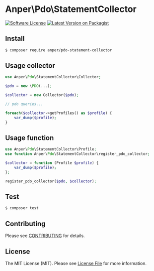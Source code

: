 # Anper\Pdo\StatementCollector

[![Software License][ico-license]](LICENSE.md)
[![Latest Version on Packagist][ico-version]][link-packagist]


## Install

``` bash
$ composer require anper/pdo-statement-collector
```

## Usage collector

``` php
use Anper\Pdo\StatementCollector\Collector;

$pdo = new \PDO(...);

$collector = new Collector($pdo);

// pdo queries...

foreach($collector->getProfiles() as $profile) {
    var_dump($profile);
}
```

## Usage function

``` php
use Anper\Pdo\StatementCollector\Profile;
use function Anper\Pdo\StatementCollector\register_pdo_collector;

$collector = function (Profile $profile) {
    var_dump($profile);
};

register_pdo_collector($pdo, $collector);
```

## Test

``` bash
$ composer test
```

## Contributing

Please see [CONTRIBUTING](CONTRIBUTING.md) for details.

## License

The MIT License (MIT). Please see [License File](LICENSE.md) for more information.

[ico-version]: https://img.shields.io/packagist/v/anper/pdo-statement-collector.svg?style=flat-square
[ico-license]: https://img.shields.io/badge/license-MIT-brightgreen.svg?style=flat-square

[link-packagist]: https://packagist.org/packages/anper/pdo-statement-collector

